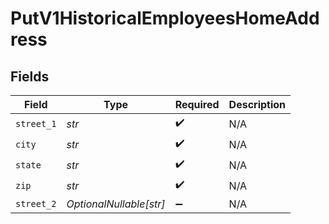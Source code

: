 # PutV1HistoricalEmployeesHomeAddress


## Fields

| Field                   | Type                    | Required                | Description             |
| ----------------------- | ----------------------- | ----------------------- | ----------------------- |
| `street_1`              | *str*                   | :heavy_check_mark:      | N/A                     |
| `city`                  | *str*                   | :heavy_check_mark:      | N/A                     |
| `state`                 | *str*                   | :heavy_check_mark:      | N/A                     |
| `zip`                   | *str*                   | :heavy_check_mark:      | N/A                     |
| `street_2`              | *OptionalNullable[str]* | :heavy_minus_sign:      | N/A                     |